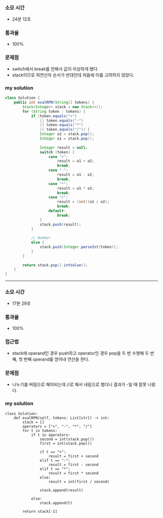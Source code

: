 ### 소모 시간
- 24분 12초

### 통과율
- 100%

### 문제점
- switch에서 break를 안해서 값이 이상하게 됐다.
- stack이므로 피연산자 순서가 반대인데 처음에 이를 고려하지 않았다.

### my solution
```java
class Solution {
    public int evalRPN(String[] tokens) {
        Stack<Integer> stack = new Stack<>();
        for (String token : tokens) {
            if (token.equals("+")
                || token.equals("-")
                || token.equals("*")
                || token.equals("/")) {
                Integer o2 = stack.pop();
                Integer o1 = stack.pop();
                
                Integer result = null;
                switch (token) {
                    case "+":
                        result = o1 + o2;
                        break;
                    case "-":
                        result = o1 - o2;
                        break;
                    case "*":
                        result = o1 * o2;
                        break;
                    case "/":
                        result = (int)(o1 / o2);
                        break;
                    default:
                        break;
                }
                stack.push(result);
            }
            
            // Number
            else {
                stack.push(Integer.parseInt(token));
            }
        }
        
        return stack.pop().intValue();
    }
}
```

---

### 소모 시간
- 17분 29초

### 통과율
- 100%

### 접근법
- stack에 operand인 경우 push하고 operator인 경우 pop을 두 번 수행해 두 번째, 첫 번째 operand를 얻어내 연산을 한다.

### 문제점
- 나누기를 버림으로 해야되는데 //로 해서 내림으로 했더니 결과가 -일 때 잘못 나왔다.

### my solution
```
class Solution:
    def evalRPN(self, tokens: List[str]) -> int:
        stack = []
        operators = ["+", "-", "*", "/"]
        for t in tokens:
            if t in operators:
                second = int(stack.pop())
                first = int(stack.pop())
                
                if t == "+":
                    result = first + second
                elif t == "-":
                    result = first - second
                elif t == "*":
                    result = first * second
                else:
                    result = int(first / second)
                
                stack.append(result)
                
            else:
                stack.append(t)
        
        return stack[-1]
```
